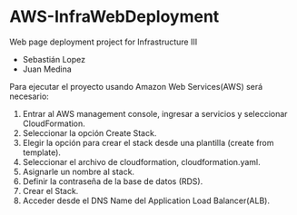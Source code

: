 # AWS-InfraWebDeployment
Web page deployment project for Infrastructure III
* Sebastián Lopez
* Juan Medina
  
Para ejecutar el proyecto usando Amazon Web Services(AWS) será necesario:

1. Entrar al AWS management console, ingresar a servicios y seleccionar CloudFormation.
2. Seleccionar la opción Create Stack.
3. Elegir la opción para crear el stack desde una plantilla (create from template).
4. Seleccionar el archivo de cloudformation, cloudformation.yaml.
5. Asignarle un nombre al stack.
6. Definir la contraseña de la base de datos (RDS).
7. Crear el Stack.
8. Acceder desde el DNS Name del Application Load Balancer(ALB).
